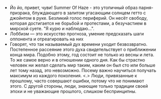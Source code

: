 - Йо йо, привет, чуви! Summer Of Haze - это утопичный образ парня-призрака, блуждающего в залитом угасающим солнцем гетто с джойнтом в руке. Безликий голос периферий. Он несёт свободу, которая достигается не борьбой и протестами, а безучастием в мирской суете. "Я курю и наблюдаю...".
- Лоббизм — это искусство прогноза, умение предсказать шаги оппонента и отреагировать на них
- Говорят, что так называемый дух времени уходит безвозвратно.  Постепенное рассеяние этого духа свидетельствует о приближении конца мира. Подобно этому, год состоит не только из весны и лета. То же самое верно и в отношении одного дня. Как бы страстно человек ни желал сделать мир таким, каким он был сто или больше лет тому назад, это невозможно. Посему важно научиться получать максимум из каждого поколения. <.> Люди, привязанные к прошлому, часто совершают ошибки, потому что не понимают этого. С другой стороны, люди, знающие только традиции своей эпохи и не уважающие прошлого, слишком беспринципны.